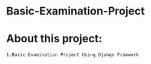 
# Basic-Examination-Project


# About this project:
    1.Basic Examination Project Using Django Framwork